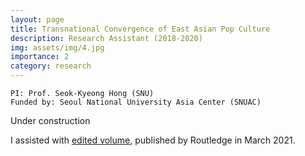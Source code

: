 ```yaml
---
layout: page
title: Transnational Convergence of East Asian Pop Culture
description: Research Assistant (2018-2020)
img: assets/img/4.jpg
importance: 2
category: research
---
```


```
PI: Prof. Seok-Kyeong Hong (SNU)
Funded by: Seoul National University Asia Center (SNUAC)
```

Under construction

I assisted with [edited volume](https://snuac.snu.ac.kr/eng/index.php/2021/03/25/transnational-convergence-of-east-asian-pop-culture/), published by Routledge in March 2021.
